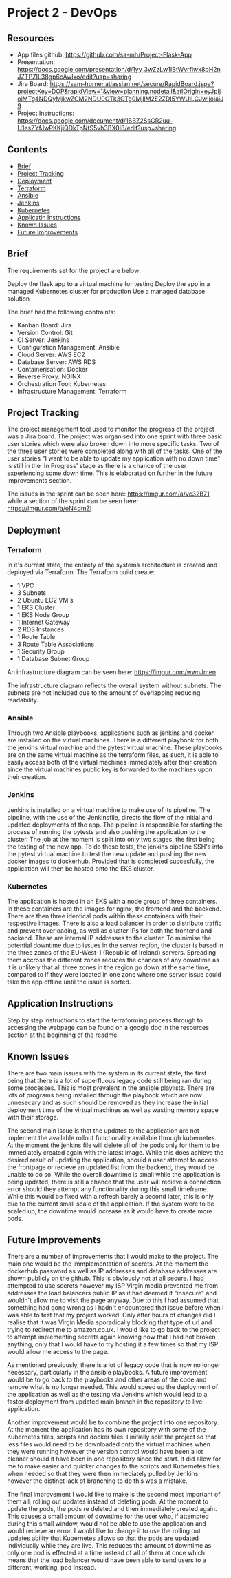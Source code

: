 # Project 2 - DevOps

## Resources

* App files github:  https://github.com/sa-mh/Project-Flask-App
* Presentation: https://docs.google.com/presentation/d/1yy_3wZzLw1IBtWvrflwx8pH2nJZTPZIL38gp6cAwIxo/edit?usp=sharing
* Jira Board: https://sam-horner.atlassian.net/secure/RapidBoard.jspa?projectKey=DOP&rapidView=1&view=planning.nodetail&atlOrigin=eyJpIjoiMTg4NDQyMjkwZGM2NDU0OTk3OTg0MjllM2E2ZDI5YWUiLCJwIjoiaiJ9
* Project Instructions: https://docs.google.com/document/d/1SBZ2SsGR2uu-U1esZYfJwPKKjiQDkTpNtS5vh3BX0I8/edit?usp=sharing

## Contents

* [Brief](#brief)
* [Project Tracking](#project-tracking)
* [Deployment](#deployment)
 * [Terraform](#terraform)
 * [Ansible](#ansible)
 * [Jenkins](#jenkins)
 * [Kubernetes](#kubernetes)
* [Applicatin Instructions](#application-instructions)
* [Known Issues](#known-issues)
* [Future Improvements](#future-improvements)

## Brief
 
The requirements set for the project are below:
 
Deploy the flask app to a virtual machine for testing
Deploy the app in a managed Kubernetes cluster for production
Use a managed database solution
 
The brief had the following contraints:
 
 * Kanban Board: Jira
 * Version Control: Git
 * CI Server: Jenkins
 * Configuration Management: Ansible
 * Cloud Server: AWS EC2
 * Database Server: AWS RDS
 * Containerisation: Docker
 * Reverse Proxy: NGINX
 * Orchestration Tool: Kubernetes
 * Infrastructure Management: Terraform

## Project Tracking

The project management tool used to monitor the progress of the project was a Jira board. The project was organised into one sprint with three basic user stories which were also broken down into more specific tasks. Two of the three user stories were completed along with all of the tasks. One of the user stories "I want to be able to update my application with no down time"  is still in the 'In Progress' stage as there is a chance of the user experiencing some down time. This is elaborated on further in the future improvements section. 

The issues in the sprint can be seen here: https://imgur.com/a/vc32B71
while a section of the sprint can be seen here: https://imgur.com/a/oN4dmZl

## Deployment

### Terraform 

In it's current state, the entirety of the systems architecture is created and deployed via Terraform. The Terraform build create:

 * 1 VPC
 * 3 Subnets
 * 2 Ubuntu EC2 VM's
 * 1 EKS Cluster
 * 1 EKS Node Group 
 * 1 Internet Gateway
 * 2 RDS Instances
 * 1 Route Table
 * 3 Route Table Associations
 * 1 Security Group
 * 1 Database Subnet Group

An infrastructure diagram can be seen here: https://imgur.com/wwnJmen

The infrastructure diagram reflects the overall system without subnets. The subnets are not included due to the amount of overlapping reducing readability.

### Ansible

Through two Ansible playbooks, applications such as jenkins and docker are installed on the virtual machines. There is a different playbook for both the jenkins virtual machine and the pytest virtual machine. These playbooks are on the same virtual machine as the terraform files, as such, it is able to easily access both of the virtual machines immediately after their creation since the virtual machines public key is forwarded to the machines upon their creation.

### Jenkins

Jenkins is installed on a virtual machine to make use of its pipeline. The pipeline, with the use of the Jenkinsfile, directs the flow of the initial and updated deployments of the app. The pipeline is responsible for starting the process of running the pytests and also pushing the application to the cluster. The job at the moment is split into only two stages, the first being the testing of the new app. To do these tests, the jenkins pipeline SSH's into the pytest virtual machine to test the new update and pushing the new docker images to dockerhub. Provided that is completed succesfully, the application will then be hosted onto the EKS cluster. 

### Kubernetes

The application is hosted in an EKS with a node group of three containers. In these containers are the images for nginx, the frontend and the backend. There are then three identical pods within these containers with their respective images. There is also a load balancer in order to distribute traffic and prevent overloading, as well as cluster IPs for both the frontend and backend. These are internal IP addresses to the cluster. To minimise the potential downtime due to issues in the server region, the cluster is based in the three zones of the EU-West-1 (Republic of Ireland) servers. Spreading them accross the different zones reduces the chances of any downtime as it is unlikely that all three zones in the region go down at the same time, compared to if they were located in one zone where one server issue could take the app offline until the issue is sorted.

## Application Instructions

Step by step instructions to start the terraforming process through to accessing the webpage can be found on a google doc in the resources section at the beginning of the readme.

## Known Issues

There are two main issues with the system in its current state, the first being that there is a lot of superfluous legacy code still being ran during some processes. This is most prevalent in the ansible playlists. There are lots of programs being installed through the playbook which are now unnesecary and as such should be removed as they increase the initial deployment time of the virtual machines as well as wasting memory space with their storage. 

The second main issue is that the updates to the application are not implement the available rollout functionality available through kubernetes. At the moment the jenkins file will delete all of the pods only for them to be immediately created again with the latest image. While this does achieve the desired result of updating the application, should a user attempt to access the frontpage or recieve an updated list from the backend, they would be unable to do so. While the overall downtime is small while the application is being updated, there is still a chance that the user will recieve a connection error should they attempt any functionality during this small timeframe. While this would be fixed with a refresh barely a second later, this is only due to the current small scale of the application. If the system were to be scaled up, the downtime would increase as it would have to create more pods.

## Future Improvements

There are a number of improvements that I would make to the project. The main one would be the immplementation of secrets. At the moment the dockerhub password as well as IP addresses and database addresses are shown publicly on the github. This is obviously not at all secure. I had attempted to use secrets however my ISP Virgin media prevented me from addresses the load balancers public IP as it had deemed it "insecure" and wouldn't allow me to visit the page anyway. Due to this I had assumed that something had gone wrong as I hadn't encountered that issue before when I was able to test that my project worked. Only after hours of changes did I realise that it was Virgin Media sporadically blocking that type of url and trying to redirect me to amazon.co.uk. I would like to go back to the project to attempt implementing secrets again knowing now that I had not broken anything, only that I would have to try hosting it a few times so that my ISP would allow me access to the page.

As mentioned previously, there is a lot of legacy code that is now no longer necessary, particularly in the ansible playbooks. A future improvement would be to go back to the playbooks and other areas of the code and remove what is no longer needed. This would speed up the deployment of the application as well as the testing via Jenkins which would lead to a faster deployment from updated main branch in the repository to live application.

Another improvement would be to combine the project into one repository. At the moment the application has its own repository with some of the Kubernetes files, scripts and docker files. I initially split the project so that less files would need to be downloaded onto the virtual machines when they were running however the version control would have been a lot cleaner should it have been in one repository since the start. It did allow for me to make easier and quicker changes to the scripts and Kubernetes files when needed so that they were then immediately pulled by Jenkins however the distinct lack of branching to do this was a mistake.

The final improvement I would like to make is the second most important of them all, rolling out updates instead of deleting pods. At the moment to update the pods, the pods re deleted and then immediately created again. This causes a small amount of downtime for the user who, if attempted during this small window, would not be able to use the application and would recieve an error. I would like to change it to use the rolling out updates ability that Kubernetes allows so that the pods are updated individually while they are live. This reduces the amount of downtime as only one pod is effected at a time instead of all of them at once which means that the load balancer would have been able to send users to a different, working, pod instead.  

